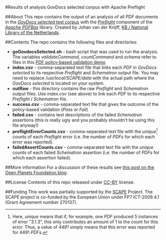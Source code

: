 #Results of analysis GovDocs selected corpus with Apache Preflight

##About
This repo contains the output of an analysis of all *PDF* documents in the [*GovDocs selected* test corpus](http://www.openplanetsfoundation.org/blogs/2012-07-26-1-million-21000-reducing-govdocs-significantly) with the [*Preflight*](http://pdfbox.apache.org/cookbook/pdfavalidation.html) component of the [*Apache PDFBox*](http://pdfbox.apache.org/) library. Created by Johan van der Knijff, [KB / National Library of the Netherlands](http://www.kb.nl/en).

##Contents
The repo contains the following files and directories:

* **goGovdocsSelected.sh** - bash script that was used to run the analysis. The variables *validateCommand*, *countCommand* and *schema* refer to files in this [PDF policy-based validation demo](https://github.com/openplanets/pdfPolicyValidate)
* **index.csv** - comma-separated text file that links each *PDF* in *GovDocs selected* to its respective *Preflight* and *Schematron* output file. You may need to replace */usr/local/SCAPE/data* with the actual path where the *GovDocs selected* is located on your system.
* **outRaw** - this directory contains the raw *Preflight* and *Schematron* output files. Use *index.csv* (see above) to link each *PDF* to its respective  *Preflight* / *Schematron* file.
* **success.csv** - comma-separated text file that gives the outcome of the policy-based validation (*Pass* or *Fail*)
* **failed.csv** - contains text descriptions of the failed *Schematron* assertions (this is really ugly and you probably shouldn't be using this file anyway!)
* **preflightErrorCounts.csv** - comma-separated text file with the *unique*[^1] counts of each *Preflight* error (i.e. the number of *PDF*s for which each error was reported).
* **failedAssertCounts.csv** - comma-separated text file with the *unique* counts of each failed *Schematron* assertion (i.e. the number of *PDF*s for which each assertion failed).

[^1]: Here, *unique* means that if, for example, one *PDF* produced 5 instances of error "3.1.3", this only contributes an amount of 1 to the count for this error. Thus, a value of *4491* simply means that this error was reported for 4491 *PDF*s.

##More information
For a discussion of these results see [this post on the Open Planets Foundation blog]().

##License
Contents of this repo released under [CC-BY](http://creativecommons.org/licenses/by/3.0/) license.

##Funding
This work was partially supported by the [SCAPE](http://www.scape-project.eu/) Project. The SCAPE project is co-funded by the European Union under FP7 ICT-2009.4.1 (Grant Agreement number 270137).
